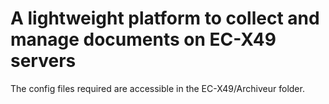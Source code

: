 # A lightweight platform to collect and manage documents on EC-X49 servers

The config files required are accessible in the EC-X49/Archiveur folder.
